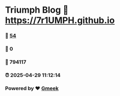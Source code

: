 # Triumph Blog :link: https://7r1UMPH.github.io 
### :page_facing_up: [54](https://7r1UMPH.github.io/tag.html) 
### :speech_balloon: 0 
### :hibiscus: 794117 
### :alarm_clock: 2025-04-29 11:12:14 
### Powered by :heart: [Gmeek](https://github.com/Meekdai/Gmeek)
